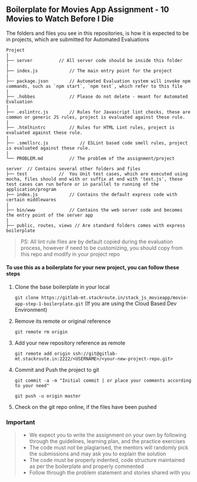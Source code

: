 ## Boilerplate for Movies App Assignment - 10 Movies to Watch Before I Die

The folders and files you see in this repositories, is how it is expected to be in projects, which are submitted for Automated Evaluations

	Project
	|
	├── server 			// All server code should be inside this folder
	|
	├── index.js 			// The main entry point for the project
	|
	├── package.json 		// Automated Evaluation system will invoke npm commands, such as `npm start`, `npm test`, which refer to this file
	|
	├── .hobbes   			// Please do not delete - meant for Automated Evaluation
	|
	├── .eslintrc.js 		// Rules for Javascript lint checks, these are common or generic JS rules, project is evaluated against these rule.
	|
	├── .htmlhintrc 		// Rules for HTML Lint rules, project is evaluated against these rule.
	|
	├── .smellsrc.js 			// ESLint based code smell rules, project is evaluated against these rule.
	|
	└── PROBLEM.md  		// The problem of the assignment/project

	server  // Contains several other folders and files
	├── test			//  You Unit test cases, which are executed using mocha, files should end with or suffix at end with 'test.js', these test cases can run before or in parallel to running of the application/program
	├── index.js 			// Contains the default express code with certain middlewares
	|
	├── bin/www 			// Contains the web server code and becomes the entry point of the server app
	|
	├── public, routes, views // Are standard folders comes with express boilerplate


> PS: All lint rule files are by default copied during the evaluation process, however if need to be customizing, you should copy from this repo and modify in your project repo


#### To use this as a boilerplate for your new project, you can follow these steps

1. Clone the base boilerplate in your local

	`git clone https://gitlab-mt.stackroute.in/stack_js_movieapp/movie-app-step-1-boilerplate.git` (If you are using the Cloud Based Dev Environment)

2. Remove its remote or original reference

	`git remote rm origin`

3. Add your new repository reference as remote

	`git remote add origin ssh://git@gitlab-mt.stackroute.in:2222/<USERNAME>/<your-new-project-repo.git>`

4. Commit and Push the project to git

	`git commit -a -m "Initial commit | or place your comments according to your need"`

	`git push -u origin master`

5. Check on the git repo online, if the files have been pushed

### Important
> - We expect you to write the assignment on your own by following through the guidelines, learning plan, and the practice exercises
> - The code must not be plagiarised, the mentors will randomly pick the submissions and may ask you to explain the solution
> - The code must be properly indented, code structure maintained as per the boilerplate and properly commented
> - Follow through the problem statement and stories shared with you
